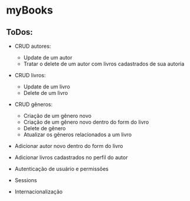# myBooks

## ToDos:

- CRUD autores:
    - Update de um autor
    - Tratar o delete de um autor com livros cadastrados de sua autoria

- CRUD livros:
    - Update de um livro
    - Delete de um livro

- CRUD gêneros:
    - Criação de um gênero novo
    - Criação de um gênero novo dentro do form do livro
    - Delete de gênero
    - Atualizar os gêneros relacionados a um livro

- Adicionar autor novo dentro do form do livro

- Adicionar livros cadastrados no perfil do autor

- Autenticação de usuário e permissões

- Sessions

- Internacionalização